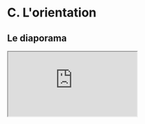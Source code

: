 # C. L'orientation

## Le diaporama

<iframe src="https://eyssette.github.io/marp-slides/slides/2021-2022/orientation.html"></iframe>